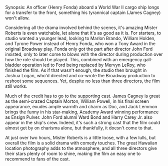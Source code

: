Synopsis: An officer (Henry Fonda) aboard a World War II cargo ship longs for a transfer to the front, something his tyrannical captain (James Cagney) won't allow.

Considering all the drama involved behind the scenes, it's amazing Mister Roberts is even watchable, let alone that it's as good as it is. For starters, to studio wanted a younger lead, looking to Marlon Brando, William Holden, and Tyrone Power instead of Henry Fonda, who won a Tony Award in the original Broadway play. Fonda only got the part after director John Ford insisted, only to later come to blows with the director during production over how the role should be played. This, combined with an emergency gall-bladder operation led to Ford being replaced by Mervyn LeRoy, who finished the film. As if that wasn't enough, the studio then brought in Joshua Logan, who'd directed and co-wrote the Broadway production to reshoot some sequences. Yet, despite no less than three directors, the film still works.

Much of the credit has to go to the supporting cast. James Cagney is great as the semi-crazed Captain Morton, William Powell, in his final screen appearance, exudes ample warmth and charm as Doc, and Jack Lemmon brings the funny in his star-making, Academy Award winning performance as Ensign Pulver. John Ford alumni Ward Bond and Harry Carey Jr. also appear in the ship's crew. Indeed, it's such a strong cast that the film could almost get by on charisma alone, but thankfully, it doesn't come to that.

At just over two hours, Mister Roberts is a little loose, with a few lulls, but overall the film is a solid drama with comedy touches. The great Hawaiian location photography adds to the atmosphere, and all three directors give their stars plenty of room to shine, making the film an easy one to recommend to fans of the cast.
